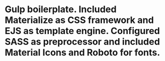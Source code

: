 # Gulp boilerplate. Included Materialize as CSS framework and EJS as template engine. Configured SASS as preprocessor and included Material Icons and Roboto for fonts.

